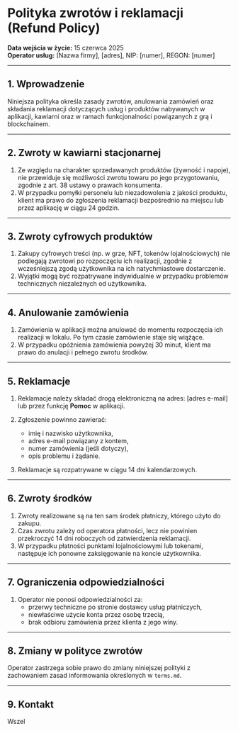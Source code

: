 # Polityka zwrotów i reklamacji (Refund Policy)

**Data wejścia w życie:** 15 czerwca 2025  
**Operator usług:** [Nazwa firmy], [adres], NIP: [numer], REGON: [numer]

---

## 1. Wprowadzenie

Niniejsza polityka określa zasady zwrotów, anulowania zamówień oraz składania reklamacji dotyczących usług i produktów nabywanych w aplikacji, kawiarni oraz w ramach funkcjonalności powiązanych z grą i blockchainem.

---

## 2. Zwroty w kawiarni stacjonarnej

1. Ze względu na charakter sprzedawanych produktów (żywność i napoje), nie przewiduje się możliwości zwrotu towaru po jego przygotowaniu, zgodnie z art. 38 ustawy o prawach konsumenta.
2. W przypadku pomyłki personelu lub niezadowolenia z jakości produktu, klient ma prawo do zgłoszenia reklamacji bezpośrednio na miejscu lub przez aplikację w ciągu 24 godzin.

---

## 3. Zwroty cyfrowych produktów

1. Zakupy cyfrowych treści (np. w grze, NFT, tokenów lojalnościowych) nie podlegają zwrotowi po rozpoczęciu ich realizacji, zgodnie z wcześniejszą zgodą użytkownika na ich natychmiastowe dostarczenie.
2. Wyjątki mogą być rozpatrywane indywidualnie w przypadku problemów technicznych niezależnych od użytkownika.

---

## 4. Anulowanie zamówienia

1. Zamówienia w aplikacji można anulować do momentu rozpoczęcia ich realizacji w lokalu. Po tym czasie zamówienie staje się wiążące.
2. W przypadku opóźnienia zamówienia powyżej 30 minut, klient ma prawo do anulacji i pełnego zwrotu środków.

---

## 5. Reklamacje

1. Reklamacje należy składać drogą elektroniczną na adres: [adres e-mail] lub przez funkcję **Pomoc** w aplikacji.
2. Zgłoszenie powinno zawierać:

   - imię i nazwisko użytkownika,
   - adres e-mail powiązany z kontem,
   - numer zamówienia (jeśli dotyczy),
   - opis problemu i żądanie.

3. Reklamacje są rozpatrywane w ciągu 14 dni kalendarzowych.

---

## 6. Zwroty środków

1. Zwroty realizowane są na ten sam środek płatniczy, którego użyto do zakupu.
2. Czas zwrotu zależy od operatora płatności, lecz nie powinien przekroczyć 14 dni roboczych od zatwierdzenia reklamacji.
3. W przypadku płatności punktami lojalnościowymi lub tokenami, następuje ich ponowne zaksięgowanie na koncie użytkownika.

---

## 7. Ograniczenia odpowiedzialności

1. Operator nie ponosi odpowiedzialności za:
   - przerwy techniczne po stronie dostawcy usług płatniczych,
   - niewłaściwe użycie konta przez osobę trzecią,
   - brak odbioru zamówienia przez klienta z jego winy.

---

## 8. Zmiany w polityce zwrotów

Operator zastrzega sobie prawo do zmiany niniejszej polityki z zachowaniem zasad informowania określonych w `terms.md`.

---

## 9. Kontakt

Wszel
